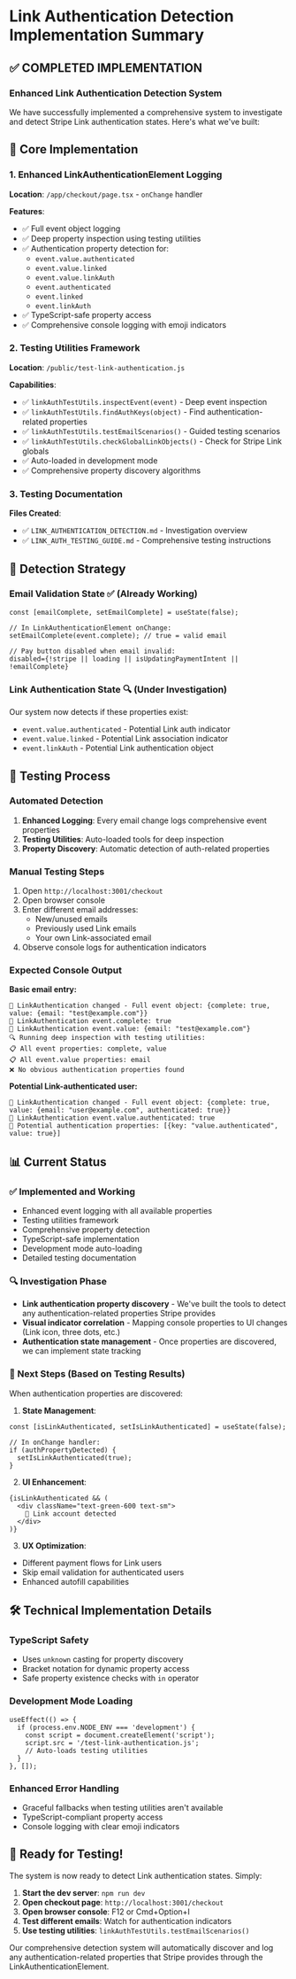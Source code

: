 # Link Authentication Detection Implementation Summary

## ✅ COMPLETED IMPLEMENTATION

### Enhanced Link Authentication Detection System

We have successfully implemented a comprehensive system to investigate and detect Stripe Link authentication states. Here's what we've built:

## 🔧 Core Implementation

### 1. Enhanced LinkAuthenticationElement Logging
**Location**: `/app/checkout/page.tsx` - `onChange` handler

**Features**:
- ✅ Full event object logging
- ✅ Deep property inspection using testing utilities
- ✅ Authentication property detection for:
  - `event.value.authenticated`
  - `event.value.linked` 
  - `event.value.linkAuth`
  - `event.authenticated`
  - `event.linked`
  - `event.linkAuth`
- ✅ TypeScript-safe property access
- ✅ Comprehensive console logging with emoji indicators

### 2. Testing Utilities Framework
**Location**: `/public/test-link-authentication.js`

**Capabilities**:
- ✅ `linkAuthTestUtils.inspectEvent(event)` - Deep event inspection
- ✅ `linkAuthTestUtils.findAuthKeys(object)` - Find authentication-related properties
- ✅ `linkAuthTestUtils.testEmailScenarios()` - Guided testing scenarios
- ✅ `linkAuthTestUtils.checkGlobalLinkObjects()` - Check for Stripe Link globals
- ✅ Auto-loaded in development mode
- ✅ Comprehensive property discovery algorithms

### 3. Testing Documentation
**Files Created**:
- ✅ `LINK_AUTHENTICATION_DETECTION.md` - Investigation overview
- ✅ `LINK_AUTH_TESTING_GUIDE.md` - Comprehensive testing instructions

## 🎯 Detection Strategy

### Email Validation State ✅ (Already Working)
```tsx
const [emailComplete, setEmailComplete] = useState(false);

// In LinkAuthenticationElement onChange:
setEmailComplete(event.complete); // true = valid email

// Pay button disabled when email invalid:
disabled={!stripe || loading || isUpdatingPaymentIntent || !emailComplete}
```

### Link Authentication State 🔍 (Under Investigation)
Our system now detects if these properties exist:
- `event.value.authenticated` - Potential Link auth indicator
- `event.value.linked` - Potential Link association indicator
- `event.linkAuth` - Potential Link authentication object

## 🧪 Testing Process

### Automated Detection
1. **Enhanced Logging**: Every email change logs comprehensive event properties
2. **Testing Utilities**: Auto-loaded tools for deep inspection
3. **Property Discovery**: Automatic detection of auth-related properties

### Manual Testing Steps
1. Open `http://localhost:3001/checkout`
2. Open browser console
3. Enter different email addresses:
   - New/unused emails
   - Previously used Link emails
   - Your own Link-associated email
4. Observe console logs for authentication indicators

### Expected Console Output

**Basic email entry:**
```
📧 LinkAuthentication changed - Full event object: {complete: true, value: {email: "test@example.com"}}
📧 LinkAuthentication event.complete: true
📧 LinkAuthentication event.value: {email: "test@example.com"}
🔍 Running deep inspection with testing utilities:
📋 All event properties: complete, value
📋 All event.value properties: email
❌ No obvious authentication properties found
```

**Potential Link-authenticated user:**
```
📧 LinkAuthentication changed - Full event object: {complete: true, value: {email: "user@example.com", authenticated: true}}
📧 LinkAuthentication event.value.authenticated: true
🔐 Potential authentication properties: [{key: "value.authenticated", value: true}]
```

## 📊 Current Status

### ✅ Implemented and Working
- Enhanced event logging with all available properties
- Testing utilities framework
- Comprehensive property detection
- TypeScript-safe implementation
- Development mode auto-loading
- Detailed testing documentation

### 🔍 Investigation Phase
- **Link authentication property discovery** - We've built the tools to detect any authentication-related properties Stripe provides
- **Visual indicator correlation** - Mapping console properties to UI changes (Link icon, three dots, etc.)
- **Authentication state management** - Once properties are discovered, we can implement state tracking

### 🎯 Next Steps (Based on Testing Results)

When authentication properties are discovered:

1. **State Management**:
```tsx
const [isLinkAuthenticated, setIsLinkAuthenticated] = useState(false);

// In onChange handler:
if (authPropertyDetected) {
  setIsLinkAuthenticated(true);
}
```

2. **UI Enhancement**:
```tsx
{isLinkAuthenticated && (
  <div className="text-green-600 text-sm">
    🔗 Link account detected
  </div>
)}
```

3. **UX Optimization**:
- Different payment flows for Link users
- Skip email validation for authenticated users
- Enhanced autofill capabilities

## 🛠 Technical Implementation Details

### TypeScript Safety
- Uses `unknown` casting for property discovery
- Bracket notation for dynamic property access
- Safe property existence checks with `in` operator

### Development Mode Loading
```tsx
useEffect(() => {
  if (process.env.NODE_ENV === 'development') {
    const script = document.createElement('script');
    script.src = '/test-link-authentication.js';
    // Auto-loads testing utilities
  }
}, []);
```

### Enhanced Error Handling
- Graceful fallbacks when testing utilities aren't available
- TypeScript-compliant property access
- Console logging with clear emoji indicators

## 🎉 Ready for Testing!

The system is now ready to detect Link authentication states. Simply:

1. **Start the dev server**: `npm run dev`
2. **Open checkout page**: `http://localhost:3001/checkout`
3. **Open browser console**: F12 or Cmd+Option+I
4. **Test different emails**: Watch for authentication indicators
5. **Use testing utilities**: `linkAuthTestUtils.testEmailScenarios()`

Our comprehensive detection system will automatically discover and log any authentication-related properties that Stripe provides through the LinkAuthenticationElement.
